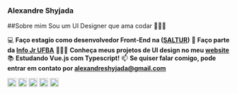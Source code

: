 ### Alexandre Shyjada 

##Sobre mim
Sou um UI Designer que ama codar 👨‍💻🥰

💻 **Faço estagio como desenvolvedor Front-End na ([SALTUR](http://saltur.salvador.ba.gov.br/))**
💚 **Faço parte da [Info Jr UFBA](https://www.infojr.com.br/)**
👨🏽‍💻 **Conheça meus projetos de UI design no meu [website](https://www.alexshyjada.com/)**
📚 **Estudando Vue.js com Typescript!**
📫 **Se quiser falar comigo, pode entrar em contato por alexandreshyjada@gmail.com**

<p align="left">
  <img src="https://cdn.worldvectorlogo.com/logos/logo-javascript.svg" alt="javascript" width="20" height="20"/>
  <img src="https://cdn.worldvectorlogo.com/logos/typescript.svg" alt="typescript"  width="20" height="20"/>
  <img src="https://cdn.worldvectorlogo.com/logos/vue-9.svg" alt="vue.js" width="20" height="20"/>
  <img src="https://cdn.worldvectorlogo.com/logos/react-2.svg" alt="html5"  width="20" height="20"/>  
  <img src="https://cdn.worldvectorlogo.com/logos/sass-1.svg" alt="vue.js" width="20" height="20"/> 
</p>
